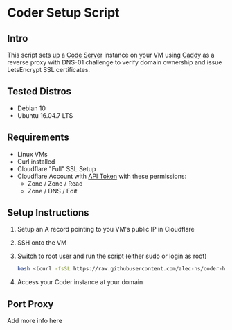 # Coder Setup Script

## Intro

This script sets up a [Code Server](https://github.com/cdr/code-server) instance on your VM using [Caddy](https://caddyserver.com/) as a reverse proxy with DNS-01 challenge to verify domain ownership and issue LetsEncrypt SSL certificates.

## Tested Distros

- Debian 10
- Ubuntu 16.04.7 LTS

## Requirements

- Linux VMs
- Curl installed
- Cloudflare "Full" SSL Setup
- Cloudflare Account with [API Token](https://developers.cloudflare.com/api/tokens/create) with these permissions:
  - Zone / Zone / Read
  - Zone / DNS / Edit

## Setup Instructions

1. Setup an A record pointing to you VM's public IP in Cloudflare
2. SSH onto the VM
3. Switch to root user and run the script (either sudo or login as root)

    ```bash
    bash <(curl -fsSL https://raw.githubusercontent.com/alec-hs/coder-hetzner-setup/main/setup.sh)
    ```

4. Access your Coder instance at your domain

## Port Proxy

Add more info here
